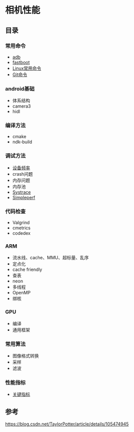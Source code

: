 # 相机性能

## 目录

### 常用命令

* [adb](../../../../computer-systems/operating-system/android/tools/adb/adb.md)
* [fastboot](../../../../computer-systems/operating-system/android/tools/fastboot/fastboot.md)
* [Linux常用命令](../../../../computer-systems/operating-system/linux/commands/commands.md)
* [Git命令](../../../software-engineering/tools/git/commands/commands.md)

### android基础

* 体系结构
* camera3
* hidl

### 编译方法

* cmake
* ndk-build

### 调试方法

* [设备频率](../../../../computer-systems/operating-system/android/commands/device-frequency/device-frequency.md)
* crash问题
* 内存问题
* 内存池
* [Systrace](../../../../computer-systems/operating-system/android/tools/systrace/systrace.md)
* [Simpleperf](../../../../computer-systems/operating-system/android/tools/simpleperf/simpleperf.md)

### 代码检查

* Valgrind
* cmetrics
* codedex

### ARM

* 流水线、cache、MMU、超标量、乱序
* 定点化
* cache friendly
* 查表
* neon
* 多线程
* OpenMP
* 绑核

### GPU

* 编译
* 通用框架

### 常用算法

* 图像格式转换
* 采样
* 滤波

### 性能指标

* [关键指标](./performance-indicator/performance-indicator.md)



## 参考

https://blog.csdn.net/TaylorPotter/article/details/105474945

